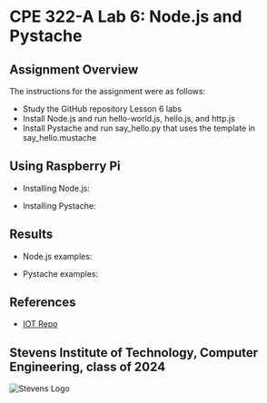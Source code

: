 # CPE 322-A Lab 6: Node.js and Pystache


## Assignment Overview 
The instructions for the assignment were as follows:
* Study the GitHub repository Lesson 6 labs
* Install Node.js and run hello-world.js, hello.js, and http.js
* Install Pystache and run say_hello.py that uses the template in say_hello.mustache

## Using Raspberry Pi 
* Installing Node.js:

* Installing Pystache:

## Results
* Node.js examples:

* Pystache examples:

## References
* [IOT Repo](https://github.com/kevinwlu/iot)

## Stevens Institute of Technology, Computer Engineering, class of 2024
![Stevens Logo](https://web.stevens.edu/news/newspoints/brand-logos/2020/Circular/Stevens-Circular-Logo-2020_RED.png)
